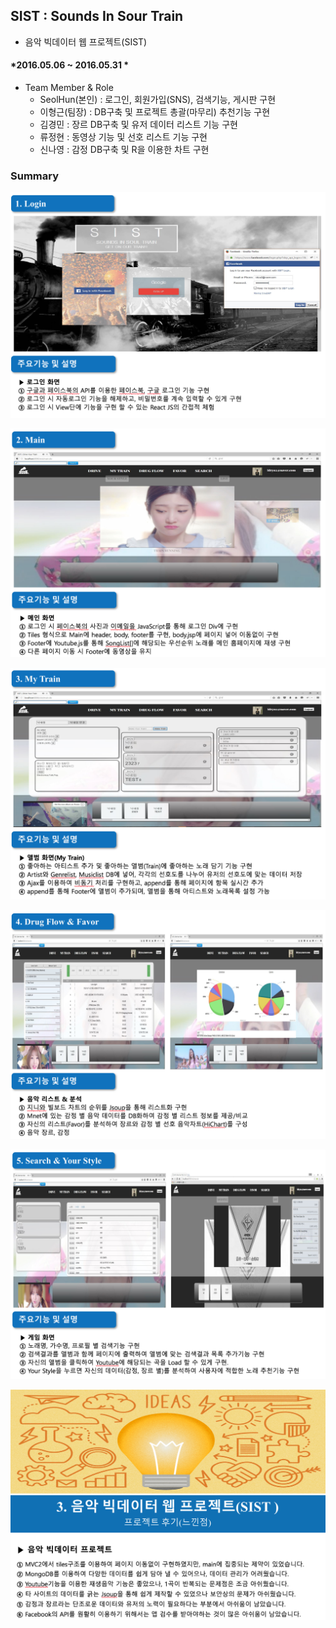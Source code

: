 ## SIST : Sounds In Sour Train
- 음악 빅데이터 웹 프로젝트(SIST)

#### *2016.05.06 ~ 2016.05.31 *  

- Team Member & Role
	- SeolHun(본인) : 로그인, 회원가입(SNS), 검색기능, 게시판 구현
	- 이형근(팀장) : DB구축 및 프로젝트 총괄(마무리) 추천기능 구현
	- 김경민 : 장르 DB구축 및 유저 데이터 리스트 기능 구현
	- 류정현 : 동영상 기능 및 선호 리스트 기능 구현
	- 신나영 : 감정 DB구축 및 R을 이용한 차트 구현

### Summary
![1. Login](readme/1.png)

![2. Main](readme/2.png)

![3. Music List](readme/3.png)

![4. Recommendation](readme/4.png)

![5. Search](readme/5.png)

![6. Summary](readme/6.png)